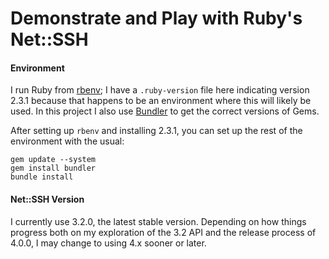 Demonstrate and Play with Ruby's Net::SSH
=========================================

#### Environment

I run Ruby from [rbenv](https://github.com/rbenv/rbenv); I have a
`.ruby-version` file here indicating version 2.3.1 because that
happens to be an environment where this will likely be used. In this
project I also use [Bundler](https://bundler.io/) to get the correct
versions of Gems.

After setting up `rbenv` and installing 2.3.1, you can set up the rest
of the environment with the usual:

    gem update --system
    gem install bundler
    bundle install

#### Net::SSH Version

I currently use 3.2.0, the latest stable version. Depending on how
things progress both on my exploration of the 3.2 API and the release
process of 4.0.0, I may change to using 4.x sooner or later.
